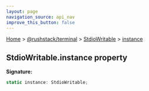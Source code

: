 ```yaml
---
layout: page
navigation_source: api_nav
improve_this_button: false
---
```



[Home](./index.md) &gt; [@rushstack/terminal](./terminal.md) &gt; [StdioWritable](./terminal.stdiowritable.md) &gt; [instance](./terminal.stdiowritable.instance.md)

## StdioWritable.instance property

<b>Signature:</b>

```typescript
static instance: StdioWritable;
```
